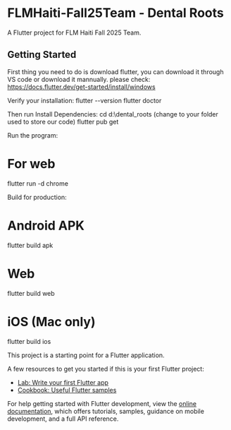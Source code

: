 # FLMHaiti-Fall25Team - Dental Roots

A Flutter project for FLM Haiti Fall 2025 Team.

## Getting Started

First thing you need to do is download flutter, you can download it through VS code or download it mannually. please check:
https://docs.flutter.dev/get-started/install/windows

Verify your installation:
flutter --version
flutter doctor

Then run Install Dependencies:
cd d:\dental_roots (change to your folder used to store our code)
flutter pub get

Run the program:
# For web
flutter run -d chrome

Build for production:
# Android APK
flutter build apk

# Web
flutter build web

# iOS (Mac only)
flutter build ios



This project is a starting point for a Flutter application.

A few resources to get you started if this is your first Flutter project:

- [Lab: Write your first Flutter app](https://docs.flutter.dev/get-started/codelab)
- [Cookbook: Useful Flutter samples](https://docs.flutter.dev/cookbook)

For help getting started with Flutter development, view the
[online documentation](https://docs.flutter.dev/), which offers tutorials,
samples, guidance on mobile development, and a full API reference.
